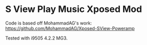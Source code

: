 S View Play Music Xposed Mod
==========================

Code is based off MohammadAG's work: https://github.com/MohammadAG/Xposed-SView-Poweramp

Tested with i9505 4.2.2 MG3.